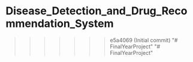 
# Disease_Detection_and_Drug_Recommendation_System
>>>>>>> e5a4069 (Initial commit)
"# FinalYearProject" 
"# FinalYearProject" 
